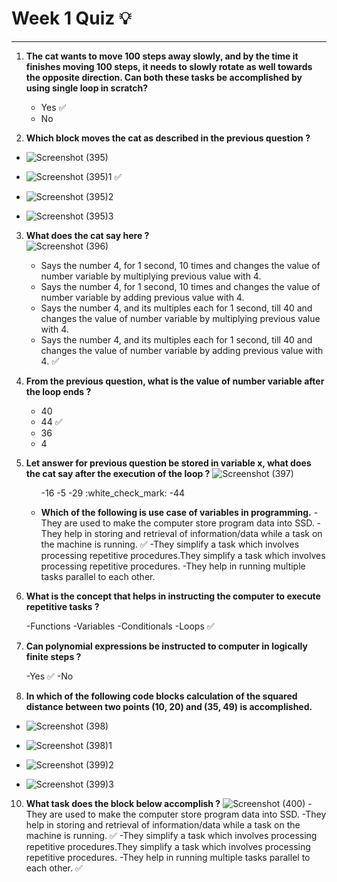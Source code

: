 # Week 1 Quiz :bulb:
***

1. **The cat wants to move 100 steps away slowly, and by the time it finishes moving 100 steps, it needs to slowly rotate as well towards the opposite direction. Can both these tasks be accomplished by using single loop in scratch?**
   
   - Yes :white_check_mark:
   - No

2. **Which block moves the cat as described in the previous question ?**
   
  - ![Screenshot (395)](https://github.com/user-attachments/assets/41b2bf52-cc87-4896-a98b-819de8938fa9)

  - ![Screenshot (395)1](https://github.com/user-attachments/assets/66c0ce7d-32cb-468b-9b1d-d18159757b3b) :white_check_mark:

  - ![Screenshot (395)2](https://github.com/user-attachments/assets/02d3036a-c9d8-4fb4-9f23-96e21433b630)

  - ![Screenshot (395)3](https://github.com/user-attachments/assets/04987fd2-b47a-426e-82f3-8291c19770b5)

3. **What does the cat say here ?** <br>![Screenshot (396)](https://github.com/user-attachments/assets/79f45be0-4238-4362-ae8e-3cd52b88cd5b)
  
      - Says the number 4, for 1 second, 10 times and changes the value of number variable by multiplying previous value with 4. 
      - Says the number 4, for 1 second, 10 times and changes the value of number variable by adding previous value with 4.
      - Says the number 4, and its multiples each for 1 second, till 40 and changes the value of number variable by multiplying previous value with 4.
      - Says the number 4, and its multiples each for 1 second, till 40 and changes the value of number variable by adding previous value with 4. :white_check_mark:
      
4. **From the previous question, what is the value of number variable after the loop ends ?**
  
      - 40 
      - 44 :white_check_mark:
      - 36
      - 4 
   
5. **Let answer for previous question be stored in variable x, what does the cat say after the execution of the loop ?**
   ![Screenshot (397)](https://github.com/user-attachments/assets/0ae62837-52cf-4463-b96d-32ca6655d50a)
   <ul>
      -16 
      -5 
      -29 :white_check_mark:
      -44 

6. **Which of the following is use case of variables in programming.**
      -They are used to make the computer store program data into SSD.
      -They help in storing and retrieval of information/data while a task on the machine is running. :white_check_mark:
      -They simplify a task which involves processing repetitive procedures.They simplify a task which involves processing repetitive procedures.
      -They help in running multiple tasks parallel to each other.
   </ul>

7. **What is the concept that helps in instructing the computer to execute repetitive tasks ?**
 
      -Functions
      -Variables
      -Conditionals
      -Loops :white_check_mark:
   
8. **Can polynomial expressions be instructed to computer in logically finite steps ?**
  
      -Yes :white_check_mark:
      -No 

9. **In which of the following code blocks calculation of the squared distance between two points (10, 20) and (35, 49) is accomplished.**
 - ![Screenshot (398)](https://github.com/user-attachments/assets/38c95bcb-b119-4742-b8c2-769183c73489)

  - ![Screenshot (398)1](https://github.com/user-attachments/assets/cd52701a-ef51-4c0b-a587-ed401c856156)

  - ![Screenshot (399)2](https://github.com/user-attachments/assets/9559de65-a9ba-47fc-9f6d-161e81d4c01c)

  - ![Screenshot (399)3](https://github.com/user-attachments/assets/33a5e077-eaf6-466e-90be-8dacd5de23e5)

10. **What task does the block below accomplish ?**
    ![Screenshot (400)](https://github.com/user-attachments/assets/84a1c528-76a5-4ca3-b6ea-7ca531a784af)
      -They are used to make the computer store program data into SSD.
      -They help in storing and retrieval of information/data while a task on the machine is running. :white_check_mark:
      -They simplify a task which involves processing repetitive procedures.They simplify a task which involves processing repetitive procedures.
      -They help in running multiple tasks parallel to each other. :white_check_mark: 
   
